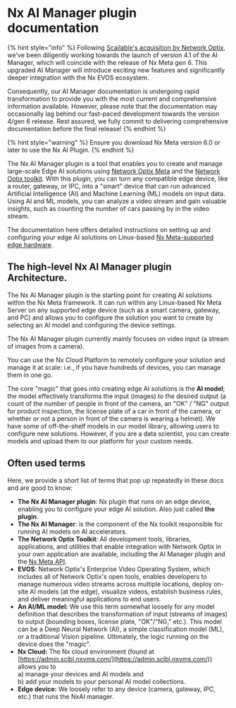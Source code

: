 # Nx AI Manager plugin documentation

{% hint style="info" %}
Following [Scailable's acquisition by Network Optix](https://www.networkoptix.com/announcement/scailable), we've been diligently working towards the launch of version 4.1 of the AI Manager, which will coincide with the release of Nx Meta gen 6. This upgraded AI Manager will introduce exciting new features and significantly deeper integration with the Nx EVOS ecosystem.

Consequently, our AI Manager documentation is undergoing rapid transformation to provide you with the most current and comprehensive information available. However, please note that the documentation may occasionally lag behind our fast-paced development towards the version 4/gen 6 release. Rest assured, we fully commit to delivering comprehensive documentation before the final release!
{% endhint %}

{% hint style="warning" %}
Ensure you download Nx Meta version 6.0 or later to use the Nx AI Plugin.
{% endhint %}

The Nx AI Manager plugin is a tool that enables you to create and manage large-scale Edge AI solutions using [Network Optix Meta](https://www.networkoptix.com/nx-meta) and the [Network Optix toolkit](https://www.networkoptix.com/nx-meta/developer-tools). With this plugin, you can turn any compatible edge device, like a router, gateway, or IPC, into a "smart" device that can run advanced Artificial Intelligence (AI) and Machine Learning (ML) models on input data. Using AI and ML models, you can analyze a video stream and gain valuable insights, such as counting the number of cars passing by in the video stream.

The documentation here offers detailed instructions on setting up and configuring your edge AI solutions on Linux-based [Nx Meta-supported edge hardware](https://www.networkoptix.com/nx-meta/nx-meta-platform-support).

## The high-level Nx AI Manager plugin Architecture.

The Nx AI Manager plugin is the starting point for creating AI solutions within the Nx Meta framework. It can run within any Linux-based Nx Meta Server on any supported edge device (such as a smart camera, gateway, and PC) and allows you to configure the solution you want to create by selecting an AI model and configuring the device settings.&#x20;

The Nx AI Manager plugin currently mainly focuses on video input (a stream of images from a camera).

You can use the Nx Cloud Platform to remotely configure your solution and manage it at scale: i.e., if you have hundreds of devices, you can manage them in one go.&#x20;

The core "magic" that goes into creating edge AI solutions is the **AI model**; the model effectively transforms the input (images) to the desired output (a count of the number of people in front of the camera, an "OK" / "NG" output for product inspection, the license plate of a car in front of the camera, or whether or not a person in front of the camera is wearing a helmet). We have some of off-the-shelf models in our model library, allowing users to configure new solutions. However, if you are a data scientist, you can create models and upload them to our platform for your custom needs.

## Often used terms

Here, we provide a short list of terms that pop up repeatedly in these docs and are good to know:

* **The Nx AI Manager plugin**: Nx plugin that runs on an edge device, enabling you to configure your edge AI solution. Also just called **the plugin**.
* **The Nx AI Manager**: is the component of the Nx toolkit responsible for running AI models on AI accelerators.
* **The Network Optix Toolkit**: All development tools, libraries, applications, and utilities that enable integration with Network Optix in your own application are available, including the AI Manager plugin and the [Nx Meta API](https://www.networkoptix.com/nx-meta/developer-tools).
* **EVOS**: Network Optix's Enterprise Video Operating System, which includes all of Network Optix's open tools, enables developers to manage numerous video streams across multiple locations, deploy on-site AI models (at the edge), visualize videos, establish business rules, and deliver meaningful applications to end users.
* **An AI/ML model:** We use this term somewhat loosely for any model definition that describes the transformation of input (streams of images) to output (bounding boxes, license plate, "OK"/"NG," etc.). This model can be a Deep Neural Network (AI), a simple classification model (ML), or a traditional Vision pipeline. Ultimately, the logic running on the device does the "magic".&#x20;
* **Nx Cloud:** The Nx cloud environment (found at [https://admin.sclbl.nxvms.com/](https://admin.sclbl.nxvms.com/)) allows you to \
  a) manage your devices and AI models and \
  b) add your models to your personal AI model collections.&#x20;
* **Edge device:** We loosely refer to any device (camera, gateway, IPC, etc.) that runs the NxAI manager.&#x20;
